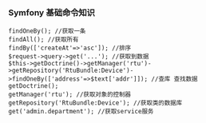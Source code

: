### Symfony 基础命令知识

	findOneBy(); //获取一条
	findAll(); //获取所有
	findBy(['createAt'=>'asc']); //排序
	$request->query->get('...'); //获取到数据
	$this->getDoctrine()->getManager('rtu')->getRepository('RtuBundle:Device')->findOneBy(['address'=>$text['addr']]); //查库 查找数据
	getDoctrine();
	getManager('rtu'); //获取对象的控制器
	getRepository('RtuBundle:Device'); //获取类的数据库
	get('admin.department'); //获取service服务

